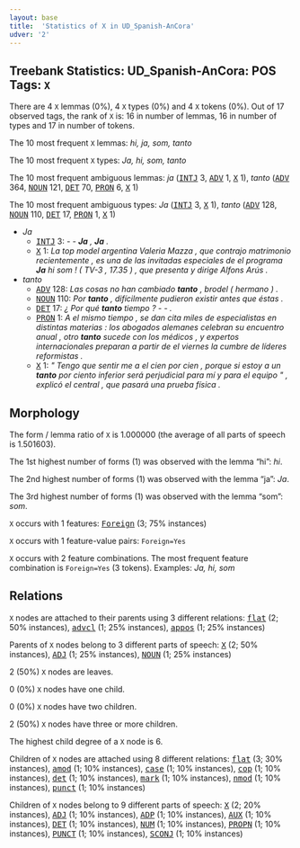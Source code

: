 ```yaml
---
layout: base
title:  'Statistics of X in UD_Spanish-AnCora'
udver: '2'
---
```


## Treebank Statistics: UD_Spanish-AnCora: POS Tags: `X`

There are 4 `X` lemmas (0%), 4 `X` types (0%) and 4 `X` tokens (0%).
Out of 17 observed tags, the rank of `X` is: 16 in number of lemmas, 16 in number of types and 17 in number of tokens.

The 10 most frequent `X` lemmas: <em>hi, ja, som, tanto</em>

The 10 most frequent `X` types:  <em>Ja, hi, som, tanto</em>

The 10 most frequent ambiguous lemmas: <em>ja</em> (<tt><a href="es_ancora-pos-INTJ.html">INTJ</a></tt> 3, <tt><a href="es_ancora-pos-ADV.html">ADV</a></tt> 1, <tt><a href="es_ancora-pos-X.html">X</a></tt> 1), <em>tanto</em> (<tt><a href="es_ancora-pos-ADV.html">ADV</a></tt> 364, <tt><a href="es_ancora-pos-NOUN.html">NOUN</a></tt> 121, <tt><a href="es_ancora-pos-DET.html">DET</a></tt> 70, <tt><a href="es_ancora-pos-PRON.html">PRON</a></tt> 6, <tt><a href="es_ancora-pos-X.html">X</a></tt> 1)

The 10 most frequent ambiguous types:  <em>Ja</em> (<tt><a href="es_ancora-pos-INTJ.html">INTJ</a></tt> 3, <tt><a href="es_ancora-pos-X.html">X</a></tt> 1), <em>tanto</em> (<tt><a href="es_ancora-pos-ADV.html">ADV</a></tt> 128, <tt><a href="es_ancora-pos-NOUN.html">NOUN</a></tt> 110, <tt><a href="es_ancora-pos-DET.html">DET</a></tt> 17, <tt><a href="es_ancora-pos-PRON.html">PRON</a></tt> 1, <tt><a href="es_ancora-pos-X.html">X</a></tt> 1)


* <em>Ja</em>
  * <tt><a href="es_ancora-pos-INTJ.html">INTJ</a></tt> 3: <em>- - <b>Ja</b> , <b>Ja</b> .</em>
  * <tt><a href="es_ancora-pos-X.html">X</a></tt> 1: <em>La top model argentina Valeria Mazza , que contrajo matrimonio recientemente , es una de las invitadas especiales de el programa <b>Ja</b> hi som ! ( TV-3 , 17.35 ) , que presenta y dirige Alfons Arús .</em>
* <em>tanto</em>
  * <tt><a href="es_ancora-pos-ADV.html">ADV</a></tt> 128: <em>Las cosas no han cambiado <b>tanto</b> , brodel ( hermano ) .</em>
  * <tt><a href="es_ancora-pos-NOUN.html">NOUN</a></tt> 110: <em>Por <b>tanto</b> , difícilmente pudieron existir antes que éstas .</em>
  * <tt><a href="es_ancora-pos-DET.html">DET</a></tt> 17: <em>¿ Por qué <b>tanto</b> tiempo ? - - .</em>
  * <tt><a href="es_ancora-pos-PRON.html">PRON</a></tt> 1: <em>A el mismo tiempo , se dan cita miles de especialistas en distintas materias : los abogados alemanes celebran su encuentro anual , otro <b>tanto</b> sucede con los médicos , y expertos internacionales preparan a partir de el viernes la cumbre de líderes reformistas .</em>
  * <tt><a href="es_ancora-pos-X.html">X</a></tt> 1: <em>" Tengo que sentir me a el cien por cien , porque si estoy a un <b>tanto</b> por ciento inferior será perjudicial para mí y para el equipo " , explicó el central , que pasará una prueba física .</em>

## Morphology

The form / lemma ratio of `X` is 1.000000 (the average of all parts of speech is 1.501603).

The 1st highest number of forms (1) was observed with the lemma “hi”: <em>hi</em>.

The 2nd highest number of forms (1) was observed with the lemma “ja”: <em>Ja</em>.

The 3rd highest number of forms (1) was observed with the lemma “som”: <em>som</em>.

`X` occurs with 1 features: <tt><a href="es_ancora-feat-Foreign.html">Foreign</a></tt> (3; 75% instances)

`X` occurs with 1 feature-value pairs: `Foreign=Yes`

`X` occurs with 2 feature combinations.
The most frequent feature combination is `Foreign=Yes` (3 tokens).
Examples: <em>Ja, hi, som</em>


## Relations

`X` nodes are attached to their parents using 3 different relations: <tt><a href="es_ancora-dep-flat.html">flat</a></tt> (2; 50% instances), <tt><a href="es_ancora-dep-advcl.html">advcl</a></tt> (1; 25% instances), <tt><a href="es_ancora-dep-appos.html">appos</a></tt> (1; 25% instances)

Parents of `X` nodes belong to 3 different parts of speech: <tt><a href="es_ancora-pos-X.html">X</a></tt> (2; 50% instances), <tt><a href="es_ancora-pos-ADJ.html">ADJ</a></tt> (1; 25% instances), <tt><a href="es_ancora-pos-NOUN.html">NOUN</a></tt> (1; 25% instances)

2 (50%) `X` nodes are leaves.

0 (0%) `X` nodes have one child.

0 (0%) `X` nodes have two children.

2 (50%) `X` nodes have three or more children.

The highest child degree of a `X` node is 6.

Children of `X` nodes are attached using 8 different relations: <tt><a href="es_ancora-dep-flat.html">flat</a></tt> (3; 30% instances), <tt><a href="es_ancora-dep-amod.html">amod</a></tt> (1; 10% instances), <tt><a href="es_ancora-dep-case.html">case</a></tt> (1; 10% instances), <tt><a href="es_ancora-dep-cop.html">cop</a></tt> (1; 10% instances), <tt><a href="es_ancora-dep-det.html">det</a></tt> (1; 10% instances), <tt><a href="es_ancora-dep-mark.html">mark</a></tt> (1; 10% instances), <tt><a href="es_ancora-dep-nmod.html">nmod</a></tt> (1; 10% instances), <tt><a href="es_ancora-dep-punct.html">punct</a></tt> (1; 10% instances)

Children of `X` nodes belong to 9 different parts of speech: <tt><a href="es_ancora-pos-X.html">X</a></tt> (2; 20% instances), <tt><a href="es_ancora-pos-ADJ.html">ADJ</a></tt> (1; 10% instances), <tt><a href="es_ancora-pos-ADP.html">ADP</a></tt> (1; 10% instances), <tt><a href="es_ancora-pos-AUX.html">AUX</a></tt> (1; 10% instances), <tt><a href="es_ancora-pos-DET.html">DET</a></tt> (1; 10% instances), <tt><a href="es_ancora-pos-NUM.html">NUM</a></tt> (1; 10% instances), <tt><a href="es_ancora-pos-PROPN.html">PROPN</a></tt> (1; 10% instances), <tt><a href="es_ancora-pos-PUNCT.html">PUNCT</a></tt> (1; 10% instances), <tt><a href="es_ancora-pos-SCONJ.html">SCONJ</a></tt> (1; 10% instances)

